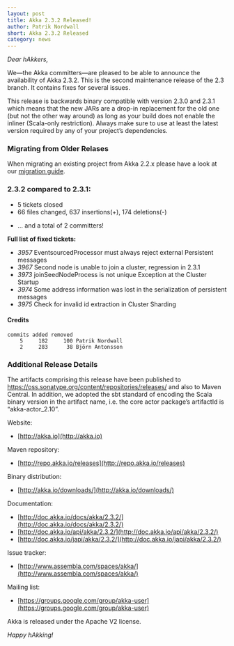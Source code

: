 ```yaml
---
layout: post
title: Akka 2.3.2 Released!
author: Patrik Nordwall
short: Akka 2.3.2 Released
category: news
---
```


*Dear hAkkers,*

We—the Akka committers—are pleased to be able to announce the availability of Akka 2.3.2. This is the second maintenance release of the 2.3 branch. It contains fixes for several issues.

This release is backwards binary compatible with version 2.3.0 and 2.3.1 which means that the new JARs are a drop-in replacement for the old one (but not the other way around) as long as your build does not enable the inliner (Scala-only restriction). Always make sure to use at least the latest version required by any of your project’s dependencies.

### Migrating from Older Relases ###

When migrating an existing project from Akka 2.2.x please have a look at our [migration guide](http://doc.akka.io/docs/akka/2.3.2/project/migration-guide-2.2.x-2.3.x.html).

### 2.3.2 compared to 2.3.1: ###

* 5 tickets closed
* 66 files changed, 637 insertions(+), 174 deletions(-)
 - ... and a total of 2 committers!

**Full list of fixed tickets:**

 - *3957* EventsourcedProcessor must always reject external Persistent messages
 - *3967* Second node is unable to join a cluster, regression in 2.3.1
 - *3973* joinSeedNodeProcess is not unique Exception at the Cluster Startup
 - *3974* Some address information was lost in the serialization of persistent messages
 - *3975* Check for invalid id extraction in Cluster Sharding

#### Credits ####

    commits added removed
        5     182     100 Patrik Nordwall
        2     283      38 Björn Antonsson



### Additional Release Details ###

The artifacts comprising this release have been published to https://oss.sonatype.org/content/repositories/releases/ and also to Maven Central. In addition, we adopted the sbt standard of encoding the Scala binary version in the artifact name, i.e. the core actor package’s artifactId is “akka-actor_2.10”.

Website:

 - [http://akka.io](http://akka.io)

Maven repository:

 - [http://repo.akka.io/releases](http://repo.akka.io/releases)

Binary distribution:

 - [http://akka.io/downloads/](http://akka.io/downloads/)

Documentation:

 - [http://doc.akka.io/docs/akka/2.3.2/](http://doc.akka.io/docs/akka/2.3.2/)
 - [http://doc.akka.io/api/akka/2.3.2/](http://doc.akka.io/api/akka/2.3.2/)
 - [http://doc.akka.io/japi/akka/2.3.2/](http://doc.akka.io/japi/akka/2.3.2/)

Issue tracker:

 - [http://www.assembla.com/spaces/akka/](http://www.assembla.com/spaces/akka/)

Mailing list:

 - [https://groups.google.com/group/akka-user](https://groups.google.com/group/akka-user)

Akka is released under the Apache V2 license.

*Happy hAkking!*